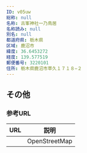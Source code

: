 ```yaml
---
ID: v05uw
総称: null
名称: 古峯神社一乃鳥居
名称読み: null
別名: null
都道府県: 栃木県
区域: 鹿沼市
緯度: 36.6453272
経度: 139.577519
郵便番号: 3220101
住所: 栃木県鹿沼市草久１７１８−２
---
```


## その他

### 参考URL

| URL | 説明          |
| --- | ------------- |
|     | OpenStreetMap |
